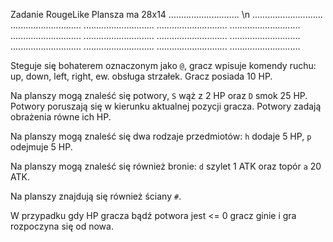 Zadanie RougeLike
Plansza ma 28x14
............................ \n
............................
............................
............................
............................
............................
............................
............................
............................
............................
............................
............................
............................
............................

Steguje się bohaterem oznaczonym jako `@`, gracz wpisuje komendy ruchu: up, down, left, right, ew. obsługa strzałek. Gracz posiada 10 HP.

Na planszy mogą znaleść się potwory, `S` wąż z 2 HP oraz `D` smok 25 HP. Potwory poruszają się w kierunku aktualnej pozycji gracza. Potwory zadają obrażenia równe ich HP.

Na planszy mogą znaleść się dwa rodzaje przedmiotów: `h` dodaje 5 HP, `p` odejmuje 5 HP.

Na planszy mogą znaleść się również bronie: `d` szylet 1 ATK oraz topór `a` 20 ATK.

Na planszy znajdują się również ściany `#`.

W przypadku gdy HP gracza bądź potwora jest <= 0 gracz ginie i gra rozpoczyna się od nowa.
